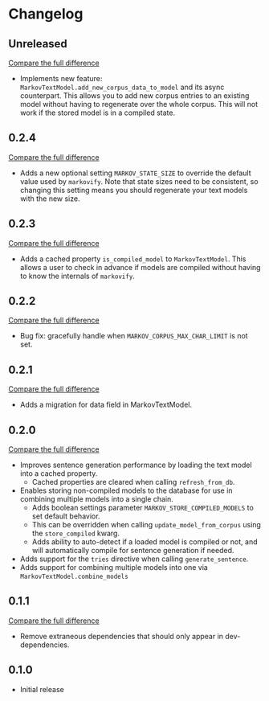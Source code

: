 # Changelog

## Unreleased

[Compare the full difference](https://github.com/andrlik/django-markov/compare/0.2.4...HEAD)

- Implements new feature: `MarkovTextModel.add_new_corpus_data_to_model` and its async counterpart. This allows you to add new corpus entries to an existing model without having to regenerate over the whole corpus. This will not work if the stored model is in a compiled state.

## 0.2.4

[Compare the full difference](https://github.com/andrlik/django-markov/compare/0.2.3...0.2.4)

- Adds a new optional setting `MARKOV_STATE_SIZE` to override the default value used by `markovify`. Note that state sizes need to be consistent, so changing this setting means you should regenerate your text models with the new size.

## 0.2.3

[Compare the full difference](https://github.com/andrlik/django-markov/compare/0.2.2...0.2.3)

- Adds a cached property `is_compiled_model` to `MarkovTextModel`. This allows a user to check in advance if models are compiled without having to know the internals of `markovify`.

## 0.2.2

[Compare the full difference](https://github.com/andrlik/django-markov/compare/0.2.1...0.2.2)

- Bug fix: gracefully handle when `MARKOV_CORPUS_MAX_CHAR_LIMIT` is not set.

## 0.2.1

[Compare the full difference](https://github.com/andrlik/django-markov/compare/0.2.0...0.2.1)

- Adds a migration for data field in MarkovTextModel.

## 0.2.0

[Compare the full difference](https://github.com/andrlik/django-markov/compare/0.1.1...0.2.0)

- Improves sentence generation performance by loading the text model into a cached property.
    - Cached properties are cleared when calling `refresh_from_db`.
- Enables storing non-compiled models to the database for use in combining multiple models into a single chain.
    - Adds boolean settings parameter `MARKOV_STORE_COMPILED_MODELS` to set default behavior.
    - This can be overridden when calling `update_model_from_corpus` using the `store_compiled` kwarg.
    - Adds ability to auto-detect if a loaded model is compiled or not, and will automatically compile for sentence generation if needed.
- Adds support for the `tries` directive when calling `generate_sentence`.
- Adds support for combining multiple models into one via `MarkovTextModel.combine_models`

## 0.1.1

[Compare the full difference](https://github.com/andrlik/django-markov/compare/0.1.0...0.1.1)

- Remove extraneous dependencies that should only appear in dev-dependencies.

## 0.1.0

- Initial release
